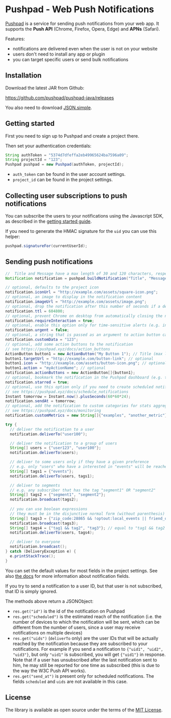 # Pushpad - Web Push Notifications
 
[Pushpad](https://pushpad.xyz) is a service for sending push notifications from your web app. It supports the **Push API** (Chrome, Firefox, Opera, Edge) and **APNs** (Safari).

Features:

- notifications are delivered even when the user is not on your website
- users don't need to install any app or plugin
- you can target specific users or send bulk notifications

## Installation

Download the latest JAR from Github:

https://github.com/pushpad/pushpad-java/releases

You also need to download [JSON.simple](https://code.google.com/archive/p/json-simple/).

## Getting started

First you need to sign up to Pushpad and create a project there.

Then set your authentication credentials:

```java
String authToken = "5374d7dfeffa2eb49965624ba7596a09";
String projectId = "123";
Pushpad pushpad = new Pushpad(authToken, projectId);
```

- `auth_token` can be found in the user account settings. 
- `project_id` can be found in the project settings.

## Collecting user subscriptions to push notifications

You can subscribe the users to your notifications using the Javascript SDK, as described in the [getting started guide](https://pushpad.xyz/docs/pushpad_pro_getting_started).

If you need to generate the HMAC signature for the `uid` you can use this helper:

```java
pushpad.signatureFor(currentUserId);
```

## Sending push notifications

```java
//  Title and Message have a max length of 30 and 120 characters, respectively
Notification notification = pushpad.buildNotification("Title", "Message", "http://example.com/my/page");

// optional, defaults to the project icon
notification.iconUrl = "http://example.com/assets/square-icon.png";
// optional, an image to display in the notification content
notification.imageUrl = "http://example.com/assets/image.png";
// optional, drop the notification after this number of seconds if a device is offline 
notification.ttl = 604800;
// optional, prevent Chrome on desktop from automatically closing the notification after a few seconds
notification.requireInteraction = true;
// optional, enable this option only for time-sensitive alerts (e.g. incoming phone call)
notification.urgent = false;
// optional, a string that is passed as an argument to action button callbacks
notification.customData = "123";
// optional, add some action buttons to the notification
// see https://pushpad.xyz/docs/action_buttons
ActionButton button1 = new ActionButton("My Button 1"); // Title (max length is 20 characters)
button1.targetUrl = "http://example.com/button-link"; // optional
button1.icon = "http://example.com/assets/button-icon.png"; // optional
button1.action = "myActionName"; // optional
notification.actionButtons = new ActionButton[]{button1};
// optional, bookmark the notification in the Pushpad dashboard (e.g. to highlight manual notifications)
notification.starred = true;
// optional, use this option only if you need to create scheduled notifications (max 5 days)
// see https://pushpad.xyz/docs/schedule_notifications
Instant tomorrow = Instant.now().plusSeconds(60*60*24);
notification.sendAt = tomorrow;
// optional, add the notification to custom categories for stats aggregation
// see https://pushpad.xyz/docs/monitoring
notification.customMetrics = new String[]{"examples", "another_metric"}; // up to 3 metrics per notification

try {
  // deliver the notification to a user
  notification.deliverTo("user100");

  // deliver the notification to a group of users
  String[] users = {"user123", "user100"};
  notification.deliverTo(users);

  // deliver to some users only if they have a given preference
  // e.g. only "users" who have a interested in "events" will be reached
  String[] tags1 = {"events"};
  notification.deliverTo(users, tags1);

  // deliver to segments
  // e.g. any subscriber that has the tag "segment1" OR "segment2"
  String[] tags2 = {"segment1", "segment2"};
  notification.broadcast(tags2);
  
  // you can use boolean expressions 
  // they must be in the disjunctive normal form (without parenthesis)
  String[] tags3 = {"zip_code:28865 && !optout:local_events || friend_of:Organizer123"};
  notification.broadcast(tags3);
  String[] tags4 = {"tag1 && tag2", "tag3"}; // equal to "tag1 && tag2 || tag3"
  notification.deliverTo(users, tags4);

  // deliver to everyone
  notification.broadcast();
} catch (DeliveryException e) {
  e.printStackTrace();
}
```

You can set the default values for most fields in the project settings. See also [the docs](https://pushpad.xyz/docs/rest_api#notifications_api_docs) for more information about notification fields.

If you try to send a notification to a user ID, but that user is not subscribed, that ID is simply ignored.

The methods above return a JSONObject: 

- `res.get("id")` is the id of the notification on Pushpad
- `res.get("scheduled")` is the estimated reach of the notification (i.e. the number of devices to which the notification will be sent, which can be different from the number of users, since a user may receive notifications on multiple devices)
- `res.get("uids")` (`deliverTo` only) are the user IDs that will be actually reached by the notification because they are subscribed to your notifications. For example if you send a notification to `{"uid1", "uid2", "uid3"}`, but only `"uid1"` is subscribed, you will get `{"uid1"}` in response. Note that if a user has unsubscribed after the last notification sent to him, he may still be reported for one time as subscribed (this is due to the way the W3C Push API works).
- `res.get("send_at")` is present only for scheduled notifications. The fields `scheduled` and `uids` are not available in this case.

## License

The library is available as open source under the terms of the [MIT License](http://opensource.org/licenses/MIT).

